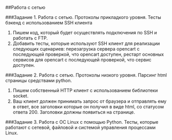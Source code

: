 ##Работа с сетью

###Задание 1. Работа с сетью. Протоколы прикладкого уровня. Тесты бэкенд с использованием SSH клиента
1) Пишем код, который будет осуществлять подключения по SSH и работать с FTP.
2) Добавить тесты, которые используют SSH клиент для реализации следующих сценариев: перезагрузка сервера opencart с последующей проверкой, что opencart доступен, рестарт основных сервисов для opencart с последующей проверкой, что сервис доступен.

###Задание 2. Работа с сетью. Протоколы низкого уровня. Парсинг html страницы средствами python.
1) Пишем собственный HTTP клиент с использованием библиотеки socket.
2) Ваш клиент должен принимать запрос от браузера и отправлять ему в ответ, все заголовки которые он получил в виде html, со статусом ответа 200. Заголовки должны появиться на странице.

###Задание 3. Работа с ОС Linux с помощью Python.
Тесты, которые работают с сетевой, файловой и системой управления процессами Linux.
